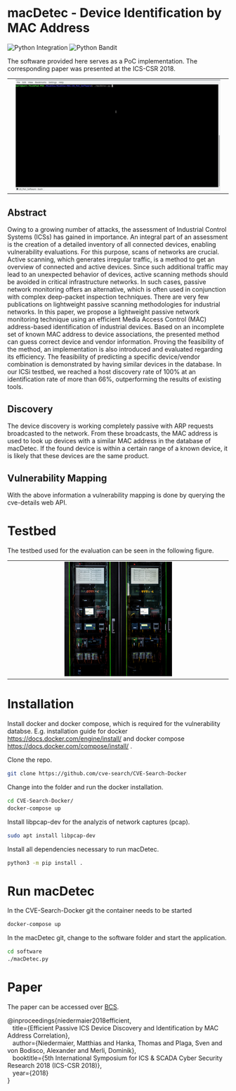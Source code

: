 # macDetec - Device Identification by MAC Address

![Python Integration](https://github.com/hsainnos/macDetec/workflows/pythonBuild%20and%20Lint/badge.svg)
![Python Bandit](https://github.com/hsainnos/macDetec/workflows/pythonBandit/badge.svg)

The software provided here serves as a PoC implementation.
The corresponding paper was presented at the ICS-CSR 2018.

<table align="center"><tr><td align="center" width="9999">
<img src="images/PeekCapture.gif" width=95%></img>
</td></tr></table>

## Abstract

Owing to a growing number of attacks, the assessment of Industrial Control Systems (ICSs) has gained in importance. An integral part of an assessment is the creation of a detailed inventory of all connected devices, enabling vulnerability evaluations. For this purpose, scans of networks are crucial. Active scanning, which generates irregular traffic, is a method to get an overview of connected and active devices. Since such additional traffic may lead to an unexpected behavior of devices, active scanning methods should be avoided in critical infrastructure networks. In such cases, passive network monitoring offers an alternative, which is often used in conjunction with complex deep-packet inspection techniques. There are very few publications on lightweight passive scanning methodologies for industrial networks. In this paper, we propose a lightweight passive network monitoring technique using an efficient Media Access Control (MAC) address-based identification of industrial devices. Based on an incomplete set of known MAC address to device associations, the presented method can guess correct device and vendor information. Proving the feasibility of the method, an implementation is also introduced and evaluated regarding its efficiency. The feasibility of predicting a specific device/vendor combination is demonstrated by having similar devices in the database. In our ICSi testbed, we reached a host discovery rate of 100% at an identification rate of more than 66%, outperforming the results of existing tools.

## Discovery

The device discovery is working completely passive with ARP requests broadcasted to the network.
From these broadcasts, the MAC address is used to look up devices with a similar MAC address in the database of macDetec.
If the found device is within a certain range of a known device, it is likely that these devices are the same product.

## Vulnerability Mapping

With the above information a vulnerability mapping is done by querying the cve-details web API.

# Testbed
The testbed used for the evaluation can be seen in the following figure.

<table align="center"><tr><td align="center" width="9999">
<img src="images/plcrack.jpg" width=50%></img>
</td></tr></table>

# Installation
Install docker and docker compose, which is required for the vulnerability databse.
E.g. installation guide for docker https://docs.docker.com/engine/install/ 
and docker compose https://docs.docker.com/compose/install/ .

Clone the repo.
```zsh
git clone https://github.com/cve-search/CVE-Search-Docker
```

Change into the folder and run the docker installation.
```zsh
cd CVE-Search-Docker/
docker-compose up
```

Install libpcap-dev for the analyzis of network captures (pcap).
```zsh
sudo apt install libpcap-dev
```
Install all dependencies necessary to run macDetec.

```zsh
python3 -m pip install .
```
# Run macDetec

In the CVE-Search-Docker git the container needs to be started
```zsh
docker-compose up
```

In the macDetec git, change to the software folder and start the application.
```zsh
cd software
./macDetec.py
```

# Paper

The paper can be accessed over [BCS](https://ewic.bcs.org/content/ConWebDoc/59837).

@inproceedings{niedermaier2018efficient, <br>
&nbsp;&nbsp; title={Efficient Passive ICS Device Discovery and Identification by MAC Address Correlation}, <br>
&nbsp;&nbsp; author={Niedermaier, Matthias and Hanka, Thomas and Plaga, Sven and von Bodisco, Alexander and Merli, Dominik}, <br>
&nbsp;&nbsp; booktitle={5th International Symposium for ICS \& SCADA Cyber Security Research 2018 (ICS-CSR 2018)}, <br>
&nbsp;&nbsp; year={2018} <br>
} <br>

